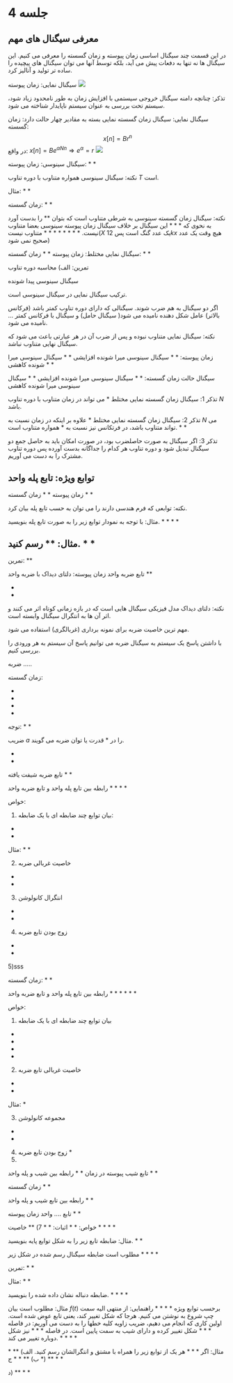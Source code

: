 # جلسه 4

## معرفی سیگنال های مهم

در این قسمت چند سیگنال اساسی زمان پیوسته و زمان گسسته را معرفی می کنیم. این سیگنال ها نه تنها به دفعات پیش می آید، بلکه توسط آنها می توان سیگنال های پیچیده را ساده تر تولید و آنالیز کرد. 

سیگنال نمایی:
زمان پیوسته 
![](assets/Pasted%20image%2020250607192655.png)


تذکر: 
چنانچه دامنه سیگنال خروجی سیستمی با افزایش زمان به طور نامحدود زیاد شود، سیستم تحت بررسی به عنوان سیستم ناپایدار شناخته می شود.


سیگنال نمایی: سیگنال زمان گسسته نمایی بسته به مقادیر چهار حالت دارد:
زمان گسسته:
$$
x[n]=Br^n
$$
در واقع: $x[n]=Be^{\alpha Nn} \Longrightarrow e^\alpha = r$
![](assets/Pasted%20image%2020250607192836.png)

سیگنال سینوسی:
زمان پیوسته:
*
*

نکته: سیگنال سینوسی همواره متناوب با دوره تناوب $T$  است.

مثال:
*
*


زمان گسسته: 
*
*



نکته: سیگنال زمان گسسته سینوسی به شرطی متناوب است که بتوان $**$  را بدست آورد به نحوی که $***$
این سیگنال بر خلاف سیگنال زمان پیوسته سینوسی بعضا متناوب نیست.
*
*
*
*
*
*
*
*
متناوب نیست($X$ یک عدد گنگ است پس $12kx$ هیچ وقت یک عدد صحیح نمی شود)



سیگنال نمایی مختلط:
زمان پیوسته
*
*
زمان گسسته: 
*
*

تمرین:
الف)
محاسبه دوره تناوب



سیگنال سینوسی پیدا شونده

ترکیب سیگنال نمایی در سیگنال سینوسی است.

اگر دو سیگنال به هم ضرب شوند. سیگنالی که دارای دوره تناوب کمتر باشد (فرکانس بالاتر) عامل شکل دهنده نامیده می شود( سیگنال حامل)
و سیگنال با فرکانس کمتر ... نامیده می شود.


نکته: سیگنال نمایی متناوب نبوده و پس از ضرب آن در هر عبارتی باعث می شود که سیگنال نهایی متناوب نباشد.

زمان پیوسته: 
*
*
سیگنال سینوسی میرا شونده افزایشی
*
*
سیگنال سینوسی میرا شونده کاهشی
*
*

سیگنال حالت زمان گسسته:
*
*
سیگنال سینوسی میرا شونده افزایشی
*
*
سیگنال سینوسی میرا شونده کاهشی

تذکر 1: سیگنال زمان گسسته نمایی مختلط $*$ می تواند در زمان متناوب با دوره تناوب $N$ باشد.

تذکر 2: سیگنال زمان گسسته نمایی مختلط $*$ علاوه بر اینکه در زمان نسبت به $N$  می تواند متناوب باشد، در فرتکانس نیز نسبت به $*$ همواره متناوب است. 
*
*

تذکر 3: اگر سیگنال به صورت حاصلضرب بود، در صورت امکان باید به حاصل جمع دو سیگنال تبدیل شود و دوره تناوب هر کدام را جداگانه بدست آورده پس دوره تناوب مشترک را به دست می آوریم.



توابع ویژه:
تابع پله واحد
- 
زمان پیوسته 
*
*
زمان گسسته
*
*

نکته: توابعی که فرم هندسی دارند را می توان به حسب تابع پله بیان کرد.

مثال: با توجه به نمودار توابع زیر را به صورت تابع پله بنویسید.
*
*
*
*

مثال: $**$ رسم کنید.
*
*
- 

تمرین: **


تابع ضربه واحد
زمان پیوسته:
دلتای دیداک با ضربه واحد **

*
*

نکته: دلتای دیداک مدل فیزیکی سیگنال هایی است که در بازه زمانی کوتاه اثر می کنند و اثر آن ها به انتگرال سیگنال وابسته است.

مهم ترین خاصیت ضربه برای نمونه برداری (غربالگری) استفاده می شود.

با داشتن پاسخ یک سیستم به سیگنال ضربه می توانیم پاسخ آن سیستم به هر ورودی را بررسی کنیم.

ضربه .....



زمان گسسته:

*
*
*
*

توجه:
*
*

ضریب $a$  را در $*$ قدرت یا توان ضربه می گویند.

*
*

تابع ضربه شیفت یافته
*
*

رابطه بین تابع پله واحد و تابع ضربه واحد
*
*
*
*


خواص:
1) بیان توابع چند ضابطه ای با یک ضابطه:

*
*
مثال:
*
*

2) خاصیت غربالی ضربه
*
*
3) انتگرال کانولوشن
*
*

4) زوج بودن تابع ضربه
*
*
5)sss


زمان گسسته:
*
*



رابطه بین تابع پله واحد و تابع ضربه واحد
*
*
*
*
*
*

خواص: 
1) بیان توابع چند ضابطه ای با یک ضابطه
*
*
*
*
2) خاصیت غربالی تابع ضربه
*
*

مثال: *


3) مجموعه کانولوشن
*
*
4) زوج بودن تابع ضربه $*$ 
5) 


تابع شیب
پیوسته در زمان
*
*
رابطه بین شیب و پله واحد
*
*


زمان گسسته
*
*

رابطه بین تابع شیب و پله واحد
*
*

تابع .... واحد
زمان پیوسته
*
*

خواص:
*
*
اثبات: 
*
*
7) **
خاصیت * * * *


مثال: ضابطه تابع زیر را به شکل توابع پایه بنویسید.
*
*


مطلوب است ضابطه سیگنال رسم شده در شکل زیر
*
*
*
*

تمرین:
*
*

مثال: 
*
*

ضابطه دنباله نشان داده شده را بنویسید.
*
*
*
*



مثال: مطلوب است بیان $f(t)$  برحسب توابع ویژه
*
*
*
*
راهنمایی: از منتهی الیه سمت چپ شروع به نوشتن می کنیم. هرجا که شکل تغییر کند، یعنی تابع عوض شده است. اولین کاری که انجام می دهیم، ضریب زاویه کلیه خطها را به دست می آوریم:
در فاصله $***$ شکل تغییر کرده و دارای شیب به سمت پایین است.
در فاصله $***$ نیز شکل دوباره تغییر می کند.
*
*
*
*

مثال: اگر $***$ هر یک از توابع زیر را همراه با مشتق و انتگرالشان رسم کنید.
الف) **
*
*
ب) **
*
*
ج) **
*
*

د) **
*
*

